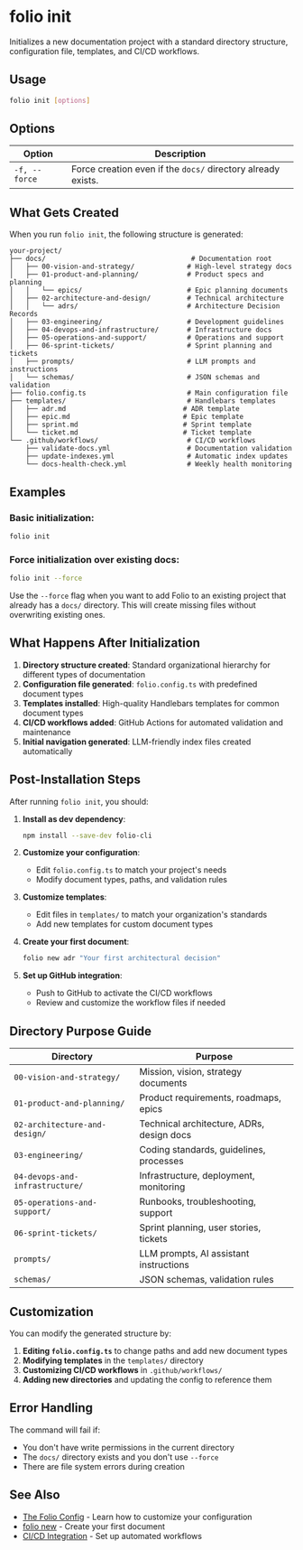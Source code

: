 # folio init

Initializes a new documentation project with a standard directory structure, configuration file, templates, and CI/CD workflows.

## Usage

```bash
folio init [options]
```

## Options

| Option | Description |
|--------|-------------|
| `-f, --force` | Force creation even if the `docs/` directory already exists. |

## What Gets Created

When you run `folio init`, the following structure is generated:

```
your-project/
├── docs/                                    # Documentation root
│   ├── 00-vision-and-strategy/             # High-level strategy docs
│   ├── 01-product-and-planning/            # Product specs and planning
│   │   └── epics/                          # Epic planning documents
│   ├── 02-architecture-and-design/         # Technical architecture
│   │   └── adrs/                           # Architecture Decision Records
│   ├── 03-engineering/                     # Development guidelines
│   ├── 04-devops-and-infrastructure/       # Infrastructure docs
│   ├── 05-operations-and-support/          # Operations and support
│   ├── 06-sprint-tickets/                  # Sprint planning and tickets
│   ├── prompts/                            # LLM prompts and instructions
│   └── schemas/                            # JSON schemas and validation
├── folio.config.ts                         # Main configuration file
├── templates/                              # Handlebars templates
│   ├── adr.md                             # ADR template
│   ├── epic.md                            # Epic template
│   ├── sprint.md                          # Sprint template
│   └── ticket.md                          # Ticket template
└── .github/workflows/                      # CI/CD workflows
    ├── validate-docs.yml                   # Documentation validation
    ├── update-indexes.yml                  # Automatic index updates
    └── docs-health-check.yml               # Weekly health monitoring
```

## Examples

### Basic initialization:

```bash
folio init
```

### Force initialization over existing docs:

```bash
folio init --force
```

Use the `--force` flag when you want to add Folio to an existing project that already has a `docs/` directory. This will create missing files without overwriting existing ones.

## What Happens After Initialization

1. **Directory structure created**: Standard organizational hierarchy for different types of documentation
2. **Configuration file generated**: `folio.config.ts` with predefined document types
3. **Templates installed**: High-quality Handlebars templates for common document types
4. **CI/CD workflows added**: GitHub Actions for automated validation and maintenance
5. **Initial navigation generated**: LLM-friendly index files created automatically

## Post-Installation Steps

After running `folio init`, you should:

1. **Install as dev dependency**:
   ```bash
   npm install --save-dev folio-cli
   ```

2. **Customize your configuration**:
   - Edit `folio.config.ts` to match your project's needs
   - Modify document types, paths, and validation rules

3. **Customize templates**:
   - Edit files in `templates/` to match your organization's standards
   - Add new templates for custom document types

4. **Create your first document**:
   ```bash
   folio new adr "Your first architectural decision"
   ```

5. **Set up GitHub integration**:
   - Push to GitHub to activate the CI/CD workflows
   - Review and customize the workflow files if needed

## Directory Purpose Guide

| Directory | Purpose |
|-----------|---------|
| `00-vision-and-strategy/` | Mission, vision, strategy documents |
| `01-product-and-planning/` | Product requirements, roadmaps, epics |
| `02-architecture-and-design/` | Technical architecture, ADRs, design docs |
| `03-engineering/` | Coding standards, guidelines, processes |
| `04-devops-and-infrastructure/` | Infrastructure, deployment, monitoring |
| `05-operations-and-support/` | Runbooks, troubleshooting, support |
| `06-sprint-tickets/` | Sprint planning, user stories, tickets |
| `prompts/` | LLM prompts, AI assistant instructions |
| `schemas/` | JSON schemas, validation rules |

## Customization

You can modify the generated structure by:

1. **Editing `folio.config.ts`** to change paths and add new document types
2. **Modifying templates** in the `templates/` directory
3. **Customizing CI/CD workflows** in `.github/workflows/`
4. **Adding new directories** and updating the config to reference them

## Error Handling

The command will fail if:
- You don't have write permissions in the current directory
- The `docs/` directory exists and you don't use `--force`
- There are file system errors during creation

## See Also

- [The Folio Config](../02-core-concepts/01-the-folio-config.md) - Learn how to customize your configuration
- [folio new](./new.md) - Create your first document
- [CI/CD Integration](../04-advanced-guides/02-ci-cd-integration.md) - Set up automated workflows